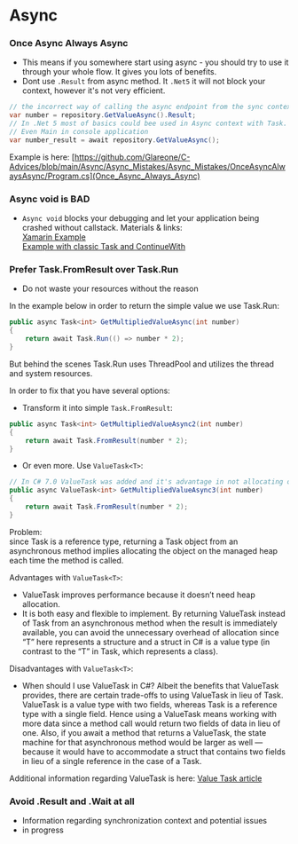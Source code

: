 # Async
### Once Async Always Async
* This means if you somewhere start using async - you should try to use it through your whole flow. It gives you lots of benefits.
* Dont use `.Result` from async method. It `.Net5` it will not block your context, however it's not very efficient.  
  
```csharp
// the incorrect way of calling the async endpoint from the sync context  
var number = repository.GetValueAsync().Result;  
// In .Net 5 most of basics could bee used in Async context with Task.  
// Even Main in console application  
var number_result = await repository.GetValueAsync();  
 ```

Example is here: [https://github.com/Glareone/C-Advices/blob/main/Async/Async_Mistakes/Async_Mistakes/OnceAsyncAlwaysAsync/Program.cs](Once_Async_Always_Async)

### Async void is BAD
* `Async void` blocks your debugging and let your application being crashed without callstack.
Materials & links:  
[Xamarin Example](https://johnthiriet.com/removing-async-void/)  
[Example with classic Task and ContinueWith](https://theburningmonk.com/2012/10/c-beware-of-async-void-in-your-code/)

### Prefer Task.FromResult over Task.Run
* Do not waste your resources without the reason
 
 In the example below in order to return the simple value we use Task.Run:  

```csharp
public async Task<int> GetMultipliedValueAsync(int number)
{
    return await Task.Run(() => number * 2);
}
```
 But behind the scenes Task.Run uses ThreadPool and utilizes the thread and system resources.  

In order to fix that you have several options:
* Transform it into simple `Task.FromResult`:  

```csharp
public async Task<int> GetMultipliedValueAsync2(int number)
{
    return await Task.FromResult(number * 2);
}
```

* Or even more. Use `ValueTask<T>`:  

```csharp
// In C# 7.0 ValueTask was added and it's advantage in not allocating object in a heap as an additional resources.
public async ValueTask<int> GetMultipliedValueAsync3(int number)
{
    return await Task.FromResult(number * 2);
}
```

Problem:  
since Task is a reference type, returning a Task object from an asynchronous method implies allocating the object on the managed heap each time the method is called.

Advantages with `ValueTask<T>`:
* ValueTask<T> improves performance because it doesn’t need heap allocation. 
* It is both easy and flexible to implement. By returning ValueTask<T> instead of Task<T> from an asynchronous method when the result is immediately available, you can avoid the unnecessary overhead of allocation since “T” here represents a structure and a struct in C# is a value type (in contrast to the “T” in Task<T>, which represents a class).

Disadvantages with `ValueTask<T>`:  
* When should I use ValueTask in C#?
Albeit the benefits that ValueTask provides, there are certain trade-offs to using ValueTask in lieu of Task. ValueTask is a value type with two fields, whereas Task is a reference type with a single field. Hence using a ValueTask means working with more data since a method call would return two fields of data in lieu of one. Also, if you await a method that returns a ValueTask, the state machine for that asynchronous method would be larger as well — because it would have to accommodate a struct that contains two fields in lieu of a single reference in the case of a Task.

Additional information regarding ValueTask is here: [Value Task article](https://www.infoworld.com/article/3565433/how-to-use-valuetask-in-csharp.html#:~:text=ValueTask%20is%20a%20value%20type,data%20in%20lieu%20of%20one.)



### Avoid .Result and .Wait at all
* Information regarding synchronization context and potential issues
* in progress


